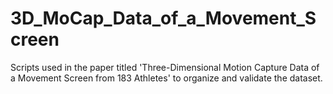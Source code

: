 # 3D_MoCap_Data_of_a_Movement_Screen
Scripts used in the paper titled 'Three-Dimensional Motion Capture Data of a Movement Screen from 183 Athletes' to organize and validate the dataset.
